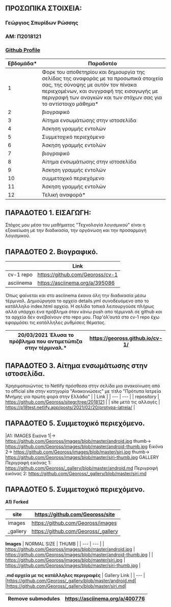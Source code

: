 ## ΠΡΟΣΩΠΙΚΑ ΣΤΟΙΧΕΙΑ:

### Γεώργιος Σπυρίδων Ρώσσης
### ΑΜ: Π2018121
### [Github Profile](https://github.com/Geoross)

| Εβδομάδα* | Παραδοτέο |
| --- | --- |
| 1 | Φορκ του αποθετηρίου και δημιουργία της σελίδας της αναφοράς με τα προσωπικά στοιχεία σας, της σύνοψης με αυτόν τον πίνακα περιεχομένων, και συγγραφή της εισαγωγής με περιγραφή των αναγκών και των στόχων σας για το αντίστοιχο μάθημα* |
| 2 | βιογραφικό |
| 3 | Αίτημα ενσωμάτωσης στην ιστοσελίδα |
| 4 | Άσκηση γραμμής εντολών |
| 5 | Συμμετοχικό περιεχόμενο |
| 6 | Άσκηση γραμμής εντολών |
| 7 | βιογραφικό |
| 8 | Αίτημα ενσωμάτωσης στην ιστοσελίδα |
| 9 | Άσκηση γραμμής εντολών |
| 10 | συμμετοχικό περιεχόμενο |
| 11 | Άσκηση γραμμής εντολών |
| 12 | Τελική αναφορά* |


## ΠΑΡΑΔΟΤΕΟ 1. <a name="P">ΕΙΣΑΓΩΓΗ:</a>
Στόχος μου μέσο του μαθήματος "Τεχνολογία λογισμικού" είναι η εξοικείωση με την διαδικασία, την οργάνωση και την προσαρμογή λογισμικού.

## ΠΑΡΑΔΟΤΕΟ 2. Βιογραφικό.             
| | Link |
| --- | --- |
| cv-1 repo | https://github.com/Geoross/cv-1 |
| asciinema | https://asciinema.org/a/395086 |

Όπως φαίνεται και στο asciinema έκανα όλη την διαδικασία μέσω τέρμιναλ. Δημιούργησα το αρχείο details.yml συνοδευόμενο απο το κατάλληλο index.html αρχείο. Η σελίδα τοπικά    λειτουργούσε πλήρως αλλά υπάρχει ένα πρόβλημα όταν κάνω push απο τέρμιναλ σε github και τα αρχεία δεν ανεβαίνουν στο repo μου. Παρ'όλ'αυτά στο cv-1 repo έχω εφαρμόσει τις κατάλληλες ρυθμίσεις θέματος.


| 20/03/2021 Έλυσα το πρόβλημα που αντιμετώπιζα στην τέρμιναλ.* | https://geoross.github.io/cv-1/ |
| --- | --- |

## ΠΑΡΑΔΟΤΕΟ 3. Αίτημα ενσωμάτωσης στην ιστοσελίδα.
Χρησιμοποιώντας το Netlify πρόσθεσα στην σελίδα μια ανακοίνωση από το official site στην κατηγορία "Ανακοινώσεις" με τίτλο "Πρότυπα Ιατρεία Μνήμης για πρώτη φορά στην Ελλάδα"
|  | Link |
| --- | --- |
| repository | https://github.com/Geoross/sitegr/tree/2018121 |
| site μετά τις αλλαγές | https://p18test.netlify.app/posts/2021/02/20/protypa-iatreia/ |


## ΠΑΡΑΔΟΤΕΟ 5. Συμμετοχικό περιεχόμενο.
  |Α1: IMAGES Εικόνα 1|-> https://github.com/Geoross/images/blob/master/android.jpg thumb-> https://github.com/Geoross/images/blob/master/android-thumb.jpg
             Εικόνα 2-> https://github.com/Geoross/images/blob/master/siri.jpg thumb-> https://github.com/Geoross/images/blob/master/siri-thumb.jpg
      GALLERY Περιγραφή εικόνας 1: https://github.com/Geoross/_gallery/blob/master/android.md
              Περιγραφή εικόνας 2: https://github.com/Geoross/_gallery/blob/master/siri.md

## ΠΑΡΑΔΟΤΕΟ 5. Συμμετοχικό περιεχόμενο.             
**A1)**
**Forked**

| site | https://github.com/Geoross/site |
| --- | --- |
| images | https://github.com/Geoross/images |
| _gallery | https://github.com/Geoross/_gallery |

**Images**
| NORMAL SIZE | THUMB |
| --- | --- |
| https://github.com/Geoross/images/blob/master/android.jpg | https://github.com/Geoross/images/blob/master/android-thumb.jpg |
| https://github.com/Geoross/images/blob/master/siri.jpg | https://github.com/Geoross/images/blob/master/siri-thumb.jpg |

**.md αρχεία με τις κατάλληλες περιγραφές**
| Gallery Link |
| --- |
  |https://github.com/Geoross/_gallery/blob/master/android.md|
  |https://github.com/Geoross/_gallery/blob/master/siri.md| 


| Remove submodules | https://asciinema.org/a/400776 |
| --- | --- |

